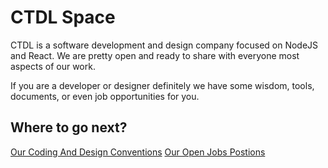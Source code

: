# CTDL Space

CTDL is a software development and design company focused on NodeJS and React. We are pretty open and ready to share with everyone most aspects of our work. 

If you are a developer or designer definitely we have some wisdom, tools, documents, or even job opportunities for you.

## Where to go next?
[Our Coding And Design Conventions](docs/conventions.md)
[Our Open Jobs Postions](docs/jobs.md)

